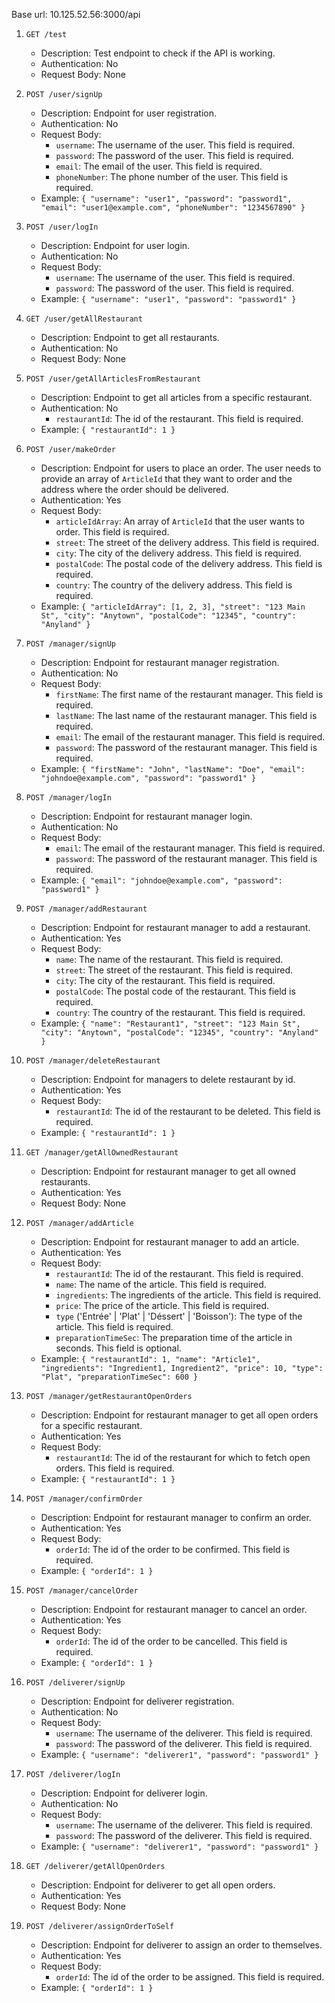 Base url: 10.125.52.56:3000/api

1. `GET /test`
    - Description: Test endpoint to check if the API is working.
    - Authentication: No
    - Request Body: None

1. `POST /user/signUp`
    - Description: Endpoint for user registration.
    - Authentication: No
   - Request Body:
       - `username`: The username of the user. This field is required.
       - `password`: The password of the user. This field is required.
       - `email`: The email of the user. This field is required.
       - `phoneNumber`: The phone number of the user. This field is required.
   - Example: `{ "username": "user1", "password": "password1", "email": "user1@example.com", "phoneNumber": "1234567890" }`

1. `POST /user/logIn`
    - Description: Endpoint for user login.
    - Authentication: No
   - Request Body:
       - `username`: The username of the user. This field is required.
       - `password`: The password of the user. This field is required.
   - Example: `{ "username": "user1", "password": "password1" }`

1. `GET /user/getAllRestaurant`
    - Description: Endpoint to get all restaurants.
   - Authentication: No
    - Request Body: None

1. `POST /user/getAllArticlesFromRestaurant`
    - Description: Endpoint to get all articles from a specific restaurant.
   - Authentication: No
        - `restaurantId`: The id of the restaurant. This field is required.
    - Example: `{ "restaurantId": 1 }`

1. `POST /user/makeOrder`
    - Description: Endpoint for users to place an order. The user needs to provide an array of `ArticleId` that they want to order and the
      address where the order should be delivered.
    - Authentication: Yes
    - Request Body:
        - `articleIdArray`: An array of `ArticleId` that the user wants to order. This field is required.
        - `street`: The street of the delivery address. This field is required.
        - `city`: The city of the delivery address. This field is required.
        - `postalCode`: The postal code of the delivery address. This field is required.
        - `country`: The country of the delivery address. This field is required.
    - Example: `{ "articleIdArray": [1, 2, 3], "street": "123 Main St", "city": "Anytown", "postalCode": "12345", "country": "Anyland" }`

1. `POST /manager/signUp`
    - Description: Endpoint for restaurant manager registration.
    - Authentication: No
   - Request Body:
       - `firstName`: The first name of the restaurant manager. This field is required.
       - `lastName`: The last name of the restaurant manager. This field is required.
       - `email`: The email of the restaurant manager. This field is required.
       - `password`: The password of the restaurant manager. This field is required.
   - Example: `{ "firstName": "John", "lastName": "Doe", "email": "johndoe@example.com", "password": "password1" }`

1. `POST /manager/logIn`
    - Description: Endpoint for restaurant manager login.
    - Authentication: No
   - Request Body:
       - `email`: The email of the restaurant manager. This field is required.
       - `password`: The password of the restaurant manager. This field is required.
   - Example: `{ "email": "johndoe@example.com", "password": "password1" }`

1. `POST /manager/addRestaurant`
    - Description: Endpoint for restaurant manager to add a restaurant.
    - Authentication: Yes
   - Request Body:
       - `name`: The name of the restaurant. This field is required.
       - `street`: The street of the restaurant. This field is required.
       - `city`: The city of the restaurant. This field is required.
       - `postalCode`: The postal code of the restaurant. This field is required.
       - `country`: The country of the restaurant. This field is required.
   - Example: `{ "name": "Restaurant1", "street": "123 Main St", "city": "Anytown", "postalCode": "12345", "country": "Anyland" }`

1. `POST /manager/deleteRestaurant`
    - Description: Endpoint for managers to delete restaurant by id.
    - Authentication: Yes
    - Request Body:
        - `restaurantId`: The id of the restaurant to be deleted. This field is required.
    - Example: `{ "restaurantId": 1 }`

1. `GET /manager/getAllOwnedRestaurant`
    - Description: Endpoint for restaurant manager to get all owned restaurants.
    - Authentication: Yes
    - Request Body: None

1. `POST /manager/addArticle`
    - Description: Endpoint for restaurant manager to add an article.
    - Authentication: Yes
   - Request Body:
       - `restaurantId`: The id of the restaurant. This field is required.
       - `name`: The name of the article. This field is required.
       - `ingredients`: The ingredients of the article. This field is required.
       - `price`: The price of the article. This field is required.
       - `type` ('Entrée' | 'Plat' | 'Déssert' | 'Boisson'): The type of the article. This field is required.
       - `preparationTimeSec`: The preparation time of the article in seconds. This field is optional.
   - Example: `{ "restaurantId": 1, "name": "Article1", "ingredients": "Ingredient1, Ingredient2", "price": 10, "type": "Plat",
     "preparationTimeSec": 600 }`

1. `POST /manager/getRestaurantOpenOrders`
    - Description: Endpoint for restaurant manager to get all open orders for a specific restaurant.
    - Authentication: Yes
    - Request Body:
        - `restaurantId`: The id of the restaurant for which to fetch open orders. This field is required.
    - Example: `{ "restaurantId": 1 }`

1. `POST /manager/confirmOrder`
    - Description: Endpoint for restaurant manager to confirm an order.
    - Authentication: Yes
    - Request Body:
        - `orderId`: The id of the order to be confirmed. This field is required.
    - Example: `{ "orderId": 1 }`

1. `POST /manager/cancelOrder`
    - Description: Endpoint for restaurant manager to cancel an order.
    - Authentication: Yes
    - Request Body:
        - `orderId`: The id of the order to be cancelled. This field is required.
    - Example: `{ "orderId": 1 }`

1. `POST /deliverer/signUp`
    - Description: Endpoint for deliverer registration.
   - Authentication: No
   - Request Body:
       - `username`: The username of the deliverer. This field is required.
       - `password`: The password of the deliverer. This field is required.
   - Example: `{ "username": "deliverer1", "password": "password1" }`

1. `POST /deliverer/logIn`
    - Description: Endpoint for deliverer login.
   - Authentication: No
   - Request Body:
       - `username`: The username of the deliverer. This field is required.
       - `password`: The password of the deliverer. This field is required.
   - Example: `{ "username": "deliverer1", "password": "password1" }`

1. `GET /deliverer/getAllOpenOrders`
    - Description: Endpoint for deliverer to get all open orders.
    - Authentication: Yes
    - Request Body: None

1. `POST /deliverer/assignOrderToSelf`
    - Description: Endpoint for deliverer to assign an order to themselves.
    - Authentication: Yes
    - Request Body:
        - `orderId`: The id of the order to be assigned. This field is required.
    - Example: `{ "orderId": 1 }`
